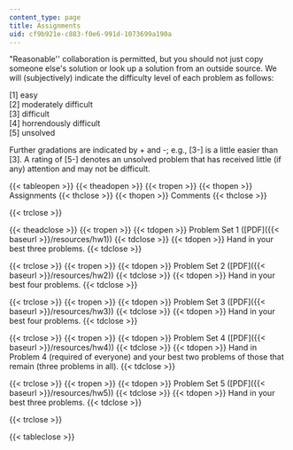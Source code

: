 ```yaml
---
content_type: page
title: Assignments
uid: cf9b921e-c883-f0e6-991d-1073699a190a
---
```


"Reasonable'' collaboration is permitted, but you should not just copy someone else's solution or look up a solution from an outside source. We will (subjectively) indicate the difficulty level of each problem as follows:

\[1\] easy  
\[2\] moderately difficult  
\[3\] difficult  
\[4\] horrendously difficult  
\[5\] unsolved

Further gradations are indicated by + and -; e.g., \[3-\] is a little easier than \[3\]. A rating of \[5-\] denotes an unsolved problem that has received little (if any) attention and may not be difficult.

{{< tableopen >}}
{{< theadopen >}}
{{< tropen >}}
{{< thopen >}}
Assignments
{{< thclose >}}
{{< thopen >}}
Comments
{{< thclose >}}

{{< trclose >}}

{{< theadclose >}}
{{< tropen >}}
{{< tdopen >}}
Problem Set 1 ([PDF]({{< baseurl >}}/resources/hw1))
{{< tdclose >}}
{{< tdopen >}}
Hand in your best three problems.
{{< tdclose >}}

{{< trclose >}}
{{< tropen >}}
{{< tdopen >}}
Problem Set 2 ([PDF]({{< baseurl >}}/resources/hw2))
{{< tdclose >}}
{{< tdopen >}}
Hand in your best four problems.
{{< tdclose >}}

{{< trclose >}}
{{< tropen >}}
{{< tdopen >}}
Problem Set 3 ([PDF]({{< baseurl >}}/resources/hw3))
{{< tdclose >}}
{{< tdopen >}}
Hand in your best four problems.
{{< tdclose >}}

{{< trclose >}}
{{< tropen >}}
{{< tdopen >}}
Problem Set 4 ([PDF]({{< baseurl >}}/resources/hw4))
{{< tdclose >}}
{{< tdopen >}}
Hand in Problem 4 (required of everyone) and your best two problems of those that remain (three problems in all).
{{< tdclose >}}

{{< trclose >}}
{{< tropen >}}
{{< tdopen >}}
Problem Set 5 ([PDF]({{< baseurl >}}/resources/hw5))
{{< tdclose >}}
{{< tdopen >}}
Hand in your best three problems.
{{< tdclose >}}

{{< trclose >}}

{{< tableclose >}}
